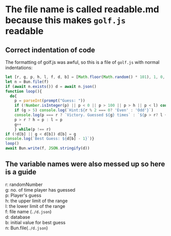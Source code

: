 # The file name is called readable.md because this makes `golf.js` readable
## Correct indentation of code
The formatting of golf.js was awful, so this is a file of `golf.js` with normal indentations:
```js
let [r, g, p, h, l, f, d, b] = [Math.floor(Math.random() * 101), 1, 0, 100, 1, './d.json',{},100]
let n = Bun.file(f)  
if (await n.exists()) d = await n.json()
function loop(){
  do{
    p = parseInt(prompt("Guess: "))
    if (!Number.isInteger(p) || p < 0 || p > 100 || p > h || p < l) continue
    if (g > 5) console.log(`Hint:${r % 2 === 0? 'Even' : 'Odd'}`)
    console.log(p === r ? `Victory. Guessed ${g} times` : `${p > r? l + '-' + p : p + '-' + h}`)
    p > r ? h = p : l = p
    g++
    } while(p !== r)
if (!d[b] || g < d[b]) d[b] = g
console.log(`Best Guess: ${d[b] - 1}`)}
loop()
await Bun.write(f, JSON.stringify(d))
```
## The variable names were also messed up so here is a guide
r: randomNumber <br>
g: no. of time player has guessed<br>
p: Player's guess<br>
h: the upper limit of the range<br>
l: the lower limit of the range<br>
f: file name (`./d.json`)<br>
d: database<br>
b: initial value for best guess<br>
n: Bun.file(`./d.json`)<br>

